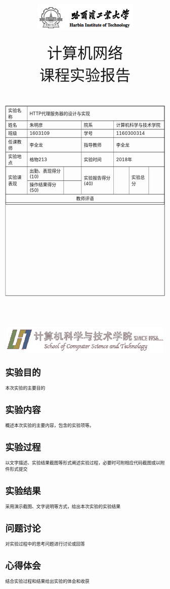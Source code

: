 <br/>
<br/>
<center> 
<img src="https://raw.githubusercontent.com/1160300314/Figure-for-Markdown/master/hit/hit_logo.png">
</center>
<br/>
<br/>
<center> <font size = 7> 
计算机网络 <br/>
课程实验报告 </font></center>
<br/>
<br/>
<br/>
<center>
<table width="800px" height="600px" border="1px">
      <tr>
      <td rowspan="1" colspan="1">实验名称</td>
      <td rowspan="1" colspan="7">HTTP代理服务器的设计与实现</td>
      </tr>
      <tr>
      <td rowspan="1" colspan="1">姓名</td>
      <td rowspan="1" colspan="3">朱明彦</td> 
      <td rowspan="1" colspan="1">院系</td>
      <td rowspan="1" colspan="3">计算机科学与技术学院</td>
      </tr>
      <tr>
      <td rowspan="1" colspan="1">班级</td>
      <td rowspan="1" colspan="3">1603109</td>
      <td rowspan="1" colspan="1">学号</td>
      <td rowspan="1" colspan="3">1160300314</td>
      </tr>
      <tr>
      <td rowspan="1" colspan="1">任课教师</td>
      <td rowspan="1" colspan="3">李全龙</td>
      <td rowspan="1" colspan="1">指导教师</td>
      <td rowspan="1" colspan="3">李全龙</td>
      </tr>
      <tr>
      <td rowspan="1" colspan="1">实验地点</td>
      <td rowspan="1" colspan="3">格物213</td>
      <td rowspan="1" colspan="1">实验时间</td>
      <td rowspan="1" colspan="3">2018年</td>
      </tr>
      <tr>
      <td rowspan="2"> 实验课表现</td> 
      <td colspan="2" rowspan="1">出勤、表现得分(10)</td>
      <td colspan="1" rowspan="1">  &nbsp; &nbsp; &nbsp; &nbsp; &nbsp; &nbsp; &nbsp; &nbsp;</td>
      <td colspan="1" rowspan="2">实验报告得分(40)</td>
      <td colspan="1" rowspan="2">  &nbsp; &nbsp; &nbsp; &nbsp; &nbsp; &nbsp;</td>
      <td colspan="1" rowspan="2">实验总分</td>
      <td colspan="1" rowspan="2">  &nbsp; &nbsp; &nbsp; &nbsp; &nbsp; &nbsp;</td>
      </tr>
      <tr>
      <td colspan="2" rowspan="1">操作结果得分(50)</td>
      <td colspan="1" rowspan="1"> &nbsp; &nbsp;</td>
      </tr>
      <tr>
      <td colspan="8" rowspan="1"> <center>教师评语</center></td>
      </tr>
      <tr>
      <td colspan="8" rowspan="16"> </td>
      </tr>
      </table>
</center>
<br/><br/>
<br/>
<br/>
<br/>
<center><img src="https://raw.githubusercontent.com/1160300314/Figure-for-Markdown/master/hit/HIT_CS_logo.png"></center>

<div STYLE="page-break-after: always;"></div>
<!-- 此处用于换行 -->

# 实验目的
本次实验的主要目的
# 实验内容
概述本次实验的主要内容，包含的实验项等。
# 实验过程
以文字描述、实验结果截图等形式阐述实验过程，必要时可附相应代码截图或以附件形式提交
# 实验结果
采用演示截图、文字说明等方式，给出本次实验的实验结果
# 问题讨论
对实验过程中的思考问题进行讨论或回答
# 心得体会
结合实验过程和结果给出实验的体会和收获
